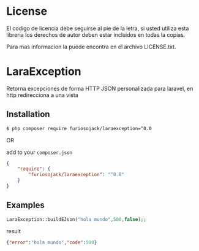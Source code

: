 # License

  El codigo de licencia debe seguirse al pie de la letra, si usted utiliza esta libreria los derechos de autor deben estar incluidos en todas la copias.
  
  Para mas informacion la puede encontra en el archivo LICENSE.txt.

  
# LaraException
Retorna excepciones de forma HTTP  JSON personalizada para laravel, en http redirecciona a una vista

## Installation 

```bash
$ php composer require furiosojack/laraexception=^0.0
```

OR 

add to your `composer.json`

```json
{
    "require": {
        "furiosojack/laraexception": "^0.0"
    }
}
```

## Examples

 ```php
 LaraException::buildEJson("hola mundo",500,false);;
```

result 
```json
{"error":"hola mundo","code":500}
```

